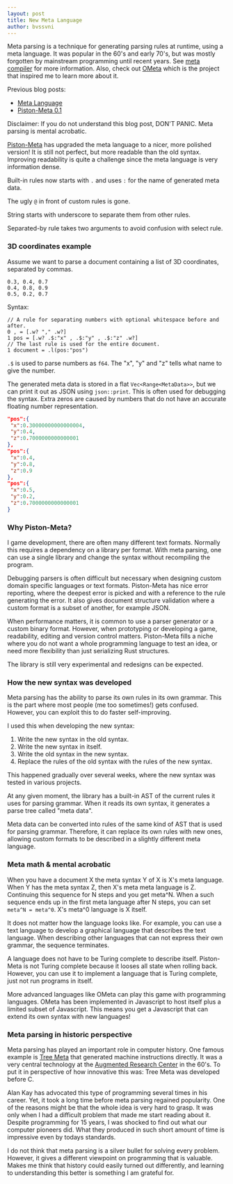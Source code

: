 ```yaml
---
layout: post
title: New Meta Language
author: bvssvni
---
```


Meta parsing is a technique for generating parsing rules at runtime, using a meta language.
It was popular in the 60's and early 70's, but was mostly forgotten by mainstream programming until recent years.
See [meta compiler](https://en.wikipedia.org/wiki/Metacompiler) for more information.
Also, check out [OMeta](https://en.wikipedia.org/wiki/OMeta) which is the project that inspired me to learn more about it.

Previous blog posts:

- [Meta Language](http://blog.piston.rs/2015/06/18/meta-language/)
- [Piston-Meta 0.1](http://blog.piston.rs/2015/05/29/piston-meta/)

Disclaimer: If you do not understand this blog post, DON'T PANIC. Meta parsing is mental acrobatic.

[Piston-Meta](https://github.com/PistonDevelopers/meta) has upgraded the meta language to a nicer, more polished version!
It is still not perfect, but more readable than the old syntax.
Improving readability is quite a challenge since the meta language is very information dense.

Built-in rules now starts with `.` and uses `:` for the name of generated meta data.

The ugly `@` in front of custom rules is gone.

String starts with underscore to separate them from other rules.

Separated-by rule takes two arguments to avoid confusion with select rule.

### 3D coordinates example

Assume we want to parse a document containing a list of 3D coordinates, separated by commas.

```
0.3, 0.4, 0.7
0.4, 0.8, 0.9
0.5, 0.2, 0.7
```

Syntax:

```
// A rule for separating numbers with optional whitespace before and after.
0 , = [.w? "," .w?]
1 pos = [.w? .$:"x" , .$:"y" , .$:"z" .w?]
// The last rule is used for the entire document.
1 document = .l(pos:"pos")
```

`.$` is used to parse numbers as `f64`.
The "x", "y" and "z" tells what name to give the number.

The generated meta data is stored in a flat `Vec<Range<MetaData>>`, but we can print it out as JSON using `json::print`.
This is often used for debugging the syntax.
Extra zeros are caused by numbers that do not have an accurate floating number representation.

```json
"pos":{
 "x":0.30000000000000004,
 "y":0.4,
 "z":0.7000000000000001
},
"pos":{
 "x":0.4,
 "y":0.8,
 "z":0.9
},
"pos":{
 "x":0.5,
 "y":0.2,
 "z":0.7000000000000001
}
```

### Why Piston-Meta?

I game development, there are often many different text formats.
Normally this requires a dependency on a library per format.
With meta parsing, one can use a single library and change the syntax without recompiling the program.

Debugging parsers is often difficult but necessary when designing custom domain specific languages or text formats.
Piston-Meta has nice error reporting, where the deepest error is picked and with a reference to the rule generating the error.
It also gives document structure validation where a custom format is a subset of another, for example JSON.

When performance matters, it is common to use a parser generator or a custom binary format.
However, when prototyping or developing a game, readability, editing and version control matters.
Piston-Meta fills a niche where you do not want a whole programming language to test an idea,
or need more flexibility than just serializing Rust structures.

The library is still very experimental and redesigns can be expected.

### How the new syntax was developed

Meta parsing has the ability to parse its own rules in its own grammar.
This is the part where most people (me too sometimes!) gets confused.
However, you can exploit this to do faster self-improving.

I used this when developing the new syntax:

1. Write the new syntax in the old syntax.
2. Write the new syntax in itself.
3. Write the old syntax in the new syntax.
4. Replace the rules of the old syntax with the rules of the new syntax.

This happened gradually over several weeks, where the new syntax was tested in various projects.

At any given moment, the library has a built-in AST of the current rules it uses for parsing grammar.
When it reads its own syntax, it generates a parse tree called "meta data".

Meta data can be converted into rules of the same kind of AST that is used for parsing grammar.
Therefore, it can replace its own rules with new ones,
allowing custom formats to be described in a slightly different meta language.

### Meta math & mental acrobatic

When you have a document X the meta syntax Y of X is X's meta language.
When Y has the meta syntax Z, then X's meta meta language is Z.
Continuing this sequence for N steps and you get meta^N.
When a such sequence ends up in the first meta language after N steps, you can set `meta^N = meta^0`.
X's meta^0 language is X itself.

It does not matter how the language looks like.
For example, you can use a text language to develop a graphical language that describes the text language. 
When describing other languages that can not express their own grammar, the sequence terminates.

A language does not have to be Turing complete to describe itself.
Piston-Meta is not Turing complete because it looses all state when rolling back.
However, you can use it to implement a language that is Turing complete, just not run programs in itself.

More advanced languages like OMeta can play this game with programming languages.
OMeta has been implemented in Javascript to host itself plus a limited subset of Javascript.
This means you get a Javascript that can extend its own syntax with new languages!

### Meta parsing in historic perspective

Meta parsing has played an important role in computer history.
One famous example is [Tree Meta](https://en.wikipedia.org/wiki/TREE-META) that generated machine instructions directly.
It was a very central technology at the [Augmented Research Center](https://en.wikipedia.org/wiki/Augmentation_Research_Center) in the 60's.
To put it in perspective of how innovative this was: Tree Meta was developed before C.

Alan Kay has advocated this type of programming several times in his career.
Yet, it took a long time before meta parsing regained popularity.
One of the reasons might be that the whole idea is very hard to grasp.
It was only when I had a difficult problem that made me start reading about it.
Despite programming for 15 years, I was shocked to find out what our computer pioneers did.
What they produced in such short amount of time is impressive even by todays standards.

I do not think that meta parsing is a silver bullet for solving every problem.
However, it gives a different viewpoint on programming that is valuable.
Makes me think that history could easily turned out differently,
and learning to understanding this better is something I am grateful for.
